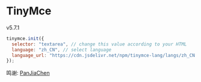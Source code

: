 # TinyMce

v5.7.1

```js
tinymce.init({
  selector: "textarea", // change this value according to your HTML
  language: "zh_CN", // select language
  language_url: "https://cdn.jsdelivr.net/npm/tinymce-lang/langs/zh_CN.js" // site absolute URL
});
```
鸣谢: [PanJiaChen](https://github.com/PanJiaChen/tinymce-all-in-one)
